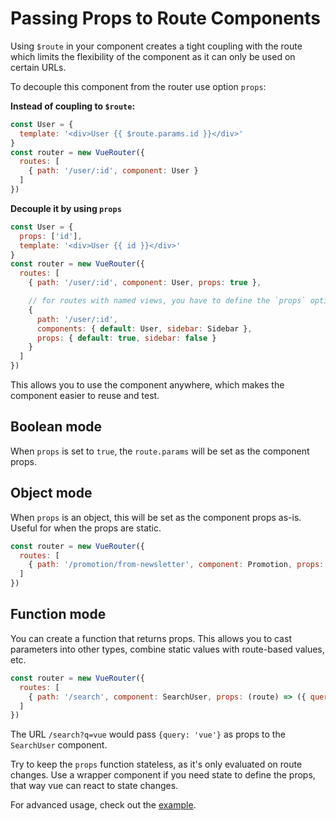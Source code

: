 # Passing Props to Route Components

Using `$route` in your component creates a tight coupling with the route which limits the flexibility of the component as it can only be used on certain URLs.

To decouple this component from the router use option `props`:

**Instead of coupling to `$route`:**

``` js
const User = {
  template: '<div>User {{ $route.params.id }}</div>'
}
const router = new VueRouter({
  routes: [
    { path: '/user/:id', component: User }
  ]
})
```

**Decouple it by using `props`**

``` js
const User = {
  props: ['id'],
  template: '<div>User {{ id }}</div>'
}
const router = new VueRouter({
  routes: [
    { path: '/user/:id', component: User, props: true },

    // for routes with named views, you have to define the `props` option for each named view:
    {
      path: '/user/:id',
      components: { default: User, sidebar: Sidebar },
      props: { default: true, sidebar: false }
    }
  ]
})
```

This allows you to use the component anywhere, which makes the component easier to reuse and test.

## Boolean mode

When `props` is set to `true`, the `route.params` will be set as the component props.

## Object mode

When `props` is an object, this will be set as the component props as-is. Useful for when the props are static.

``` js
const router = new VueRouter({
  routes: [
    { path: '/promotion/from-newsletter', component: Promotion, props: { newsletterPopup: false } }
  ]
})
```

## Function mode

You can create a function that returns props. This allows you to cast parameters into other types, combine static values with route-based values, etc.

``` js
const router = new VueRouter({
  routes: [
    { path: '/search', component: SearchUser, props: (route) => ({ query: route.query.q }) }
  ]
})
```

The URL `/search?q=vue` would pass `{query: 'vue'}` as props to the `SearchUser` component.

Try to keep the `props` function stateless, as it's only evaluated on route changes. Use a wrapper component if you need state to define the props, that way vue can react to state changes.

For advanced usage, check out the [example](https://github.com/vuejs/vue-router/blob/dev/examples/route-props/app.js).
